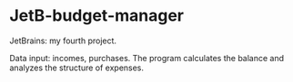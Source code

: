 # JetB-budget-manager
JetBrains: my fourth project.

Data input: incomes, purchases.
The program calculates the balance and analyzes the structure of expenses.
